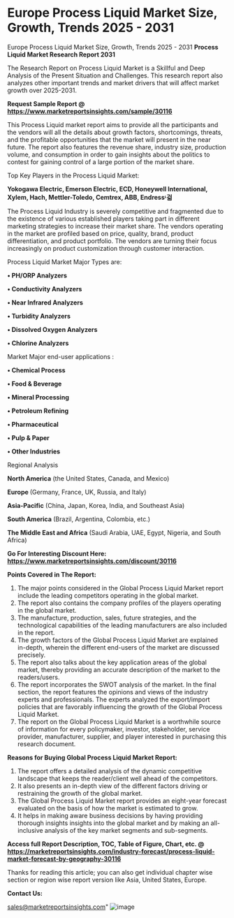 # Europe Process Liquid Market Size, Growth, Trends 2025 - 2031
Europe Process Liquid Market Size, Growth, Trends 2025 - 2031
<strong>Process Liquid Market Research Report 2031</strong>

The Research Report on Process Liquid Market is a Skillful and Deep Analysis of the Present Situation and Challenges. This research report also analyzes other important trends and market drivers that will affect market growth over 2025-2031.

<strong>Request Sample Report @ <a href=https://www.marketreportsinsights.com/sample/30116>https://www.marketreportsinsights.com/sample/30116</a></strong>

This Process Liquid market report aims to provide all the participants and the vendors will all the details about growth factors, shortcomings, threats, and the profitable opportunities that the market will present in the near future. The report also features the revenue share, industry size, production volume, and consumption in order to gain insights about the politics to contest for gaining control of a large portion of the market share.

Top Key Players in the Process Liquid Market:

<strong>Yokogawa Electric, Emerson Electric, ECD, Honeywell International, Xylem, Hach, Mettler-Toledo, Cemtrex, ABB, Endressᶫ걺</strong>

The Process Liquid Industry is severely competitive and fragmented due to the existence of various established players taking part in different marketing strategies to increase their market share. The vendors operating in the market are profiled based on price, quality, brand, product differentiation, and product portfolio. The vendors are turning their focus increasingly on product customization through customer interaction.

Process Liquid Market Major Types are:

<strong>• PH/ORP Analyzers

• Conductivity Analyzers

• Near Infrared Analyzers

• Turbidity Analyzers

• Dissolved Oxygen Analyzers

• Chlorine Analyzers</strong>

Market Major end-user applications :

<strong>• Chemical Process

• Food & Beverage

• Mineral Processing

• Petroleum Refining

• Pharmaceutical

• Pulp & Paper

• Other Industries</strong>

Regional Analysis

</u><strong><b>North America</b></strong> (the United States, Canada, and Mexico)

<strong><b>Europe </b></strong>(Germany, France, UK, Russia, and Italy)

<strong><b>Asia-Pacific</b></strong> (China, Japan, Korea, India, and Southeast Asia)

<strong><b>South America</b></strong> (Brazil, Argentina, Colombia, etc.)

<strong><b>The Middle East and Africa</b></strong> (Saudi Arabia, UAE, Egypt, Nigeria, and South Africa)

<strong>Go For Interesting Discount Here: <a href=https://www.marketreportsinsights.com/discount/30116>https://www.marketreportsinsights.com/discount/30116</a></strong>

<strong>Points Covered in The Report:</strong>
<ol>
  <li>The major points considered in the Global Process Liquid Market report include the leading competitors operating in the global market.</li>
  <li>The report also contains the company profiles of the players operating in the global market.</li>
  <li>The manufacture, production, sales, future strategies, and the technological capabilities of the leading manufacturers are also included in the report.</li>
  <li>The growth factors of the Global Process Liquid Market are explained in-depth, wherein the different end-users of the market are discussed precisely.</li>
  <li>The report also talks about the key application areas of the global market, thereby providing an accurate description of the market to the readers/users.</li>
  <li>The report incorporates the SWOT analysis of the market. In the final section, the report features the opinions and views of the industry experts and professionals. The experts analyzed the export/import policies that are favorably influencing the growth of the Global Process Liquid Market.</li>
  <li>The report on the Global Process Liquid Market is a worthwhile source of information for every policymaker, investor, stakeholder, service provider, manufacturer, supplier, and player interested in purchasing this research document.</li>
</ol>
<strong>Reasons for Buying Global Process Liquid Market Report:</strong>

<ol>
  <li>The report offers a detailed analysis of the dynamic competitive landscape that keeps the reader/client well ahead of the competitors.</li>
  <li>It also presents an in-depth view of the different factors driving or restraining the growth of the global market.</li>
  <li>The Global Process Liquid Market report provides an eight-year forecast evaluated on the basis of how the market is estimated to grow.</li>
  <li>It helps in making aware business decisions by having providing thorough insights insights into the global market and by making an all-inclusive analysis of the key market segments and sub-segments.</li>
</ol>
<strong>Access full Report Description, TOC, Table of Figure, Chart, etc. @ <a href=https://marketreportsinsights.com/industry-forecast/process-liquid-market-forecast-by-geography-30116>https://marketreportsinsights.com/industry-forecast/process-liquid-market-forecast-by-geography-30116</a></strong>


Thanks for reading this article; you can also get individual chapter wise section or region wise report version like Asia, United States, Europe.

<strong>Contact Us:</strong>

sales@marketreportsinsights.com"
![image](https://github.com/user-attachments/assets/3ff64023-146f-4ea0-9421-718765031a50)
